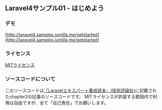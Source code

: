 
## Laravel4サンプル01 - はじめよう

### デモ

[http://laravel4.samples.jumilla.me/getstarted](http://laravel4.samples.jumilla.me/getstarted)

### ライセンス

[MITライセンス](http://opensource.org/licenses/MIT)

### ソースコードについて

このソースコードは[「Laravelエキスパート養成読本」(技術評論社)](http://amzn.to/1IOCifo)に記載されたchapter2の記事のソースコードです。
MITライセンスが許諾する範囲内で利用は自由ですが、全て「自己責任」でお願いします。
